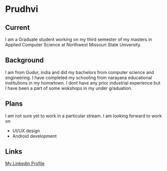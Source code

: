 # Prudhvi
## Current
I am a Graduate student working on my third semester of my masters in Applied Computer Science at Northwest Missouri State University.
## Background
I am from Gudur, india and did my bachelors from computer science and engineering. I have completed my schooling from narayana educational institutions in my homwtown. I dont have any prior industrial experience but I have been a part of some wokshops in my under graduation.
## Plans
I am not sure yet to work in a particular stream. I am looking forward to work on
- UI/UX design
- Android development
## Links
[My Linkedin Profile](https://www.linkedin.com/in/venkat-prudhvi-dommaraju-188720186/)
